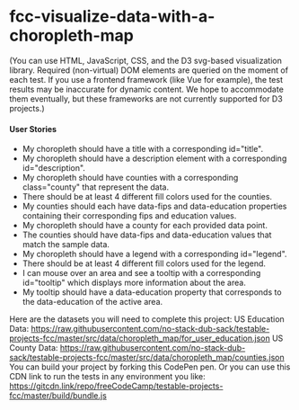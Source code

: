 # fcc-visualize-data-with-a-choropleth-map

(You can use HTML, JavaScript, CSS, and the D3 svg-based visualization library. Required (non-virtual) DOM elements are queried on the moment of each test. If you use a frontend framework (like Vue for example), the test results may be inaccurate for dynamic content. We hope to accommodate them eventually, but these frameworks are not currently supported for D3 projects.)

#### User Stories
  - My choropleth should have a title with a corresponding id="title".
  - My choropleth should have a description element with a corresponding id="description".
  - My choropleth should have counties with a corresponding class="county" that represent the data.
  - There should be at least 4 different fill colors used for the counties.
  - My counties should each have data-fips and data-education properties containing their corresponding fips and education values.
  - My choropleth should have a county for each provided data point.
  - The counties should have data-fips and data-education values that match the sample data.
  - My choropleth should have a legend with a corresponding id="legend".
  - There should be at least 4 different fill colors used for the legend.
  - I can mouse over an area and see a tooltip with a corresponding id="tooltip" which displays more information about the area.
  - My tooltip should have a data-education property that corresponds to the data-education of the active area.
    
Here are the datasets you will need to complete this project:
    US Education Data: https://raw.githubusercontent.com/no-stack-dub-sack/testable-projects-fcc/master/src/data/choropleth_map/for_user_education.json
    US County Data: https://raw.githubusercontent.com/no-stack-dub-sack/testable-projects-fcc/master/src/data/choropleth_map/counties.json
    You can build your project by forking this CodePen pen. Or you can use this CDN link to run the tests in any environment you like: https://gitcdn.link/repo/freeCodeCamp/testable-projects-fcc/master/build/bundle.js
    

